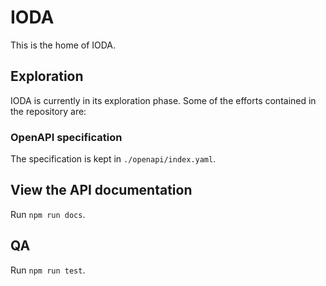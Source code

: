 # IODA

This is the home of IODA.

## Exploration
IODA is currently in its exploration phase. Some of the efforts contained in the repository are:

### OpenAPI specification
The specification is kept in `./openapi/index.yaml`.

## View the API documentation
Run `npm run docs`.

## QA
Run `npm run test`.
